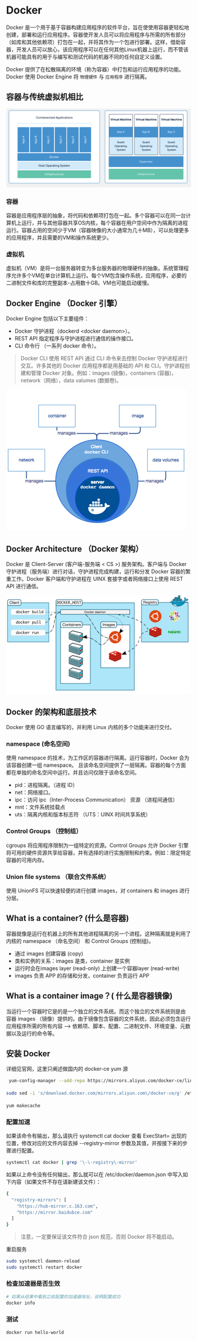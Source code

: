 # Docker

Docker 是一个用于基于容器构建应用程序的软件平台，旨在使使用容器更轻松地创建，部署和运行应用程序。容器使开发人员可以将应用程序与所需的所有部分（如库和其他依赖项）打包在一起，并将其作为一个包进行部署。这样，借助容器，开发人员可以放心，该应用程序可以在任何其他Linux机器上运行，而不管该机器可能具有的用于与编写和测试代码的机器不同的任何自定义设置。

Docker 提供了在松散隔离的环境（称为容器）中打包和运行应用程序的功能。Docker 使用 Docker Engine 将 `物理硬件` 与 `应用程序` 进行隔离。


## 容器与传统虚拟机相比

![dockerdiffvirtual](../images/dockerdiffvirtual.png)

### 容器

容器是应用程序层的抽象，将代码和依赖项打包在一起。多个容器可以在同一台计算机上运行，​​并与其他容器共享OS内核，每个容器在用户空间中作为隔离的进程运行。容器占用的空间少于VM（容器映像的大小通常为几十MB），可以处理更多的应用程序，并且需要的VM和操作系统更少。

### 虚拟机

虚拟机（VM）是将一台服务器转变为多台服务器的物理硬件的抽象。系统管理程序允许多个VM在单台计算机上运行。每个VM包含操作系统，应用程序，必要的二进制文件和库的完整副本-占用数十GB。VM也可能启动缓慢。

## Docker Engine （Docker 引擎）

Docker Engine 包括以下主要组件：

- Docker 守护进程（dockerd \<docker daemon\>）。
- REST API 指定程序与守护进程进行通信的操作接口。
- CLI 命令行 （一系列 docker 命令）。

> Docker CLI 使用 REST API 通过 CLI 命令来去控制 Docker 守护进程进行交互。许多其他的 Docker 应用程序都是用基础的 API 和 CLI。守护进程创建和管理 Docker 对象。例如：images (镜像)，containers (容器)，network（网络），data valumes (数据卷)。

![docker-engine](../images/docker-engine.png)

## Docker Architecture （Docker 架构）

Docker 是 Client-Server (客户端-服务端 \< CS \>) 服务架构。客户端与 Docker 守护进程（服务端）进行对话，守护进程完成构建，运行和分发 Docker 容器的繁重工作。Docker 客户端和守护进程在 UINX 套接字或者网络接口上使用 REST API 进行通信。

![docker arichitecture](../images/dokcer-architecture.png)

## Docker 的架构和底层技术

Docker 使用 GO 语言编写的，并利用 Linux 内核的多个功能来进行交付。

### namespace (命名空间)

使用 namespace 的技术，为工作区的容器进行隔离。运行容器时，Docker 会为该容器创建一组 namespace。 且该命名空间提供了一层隔离。容器的每个方面都在单独的命名空间中运行。并且访问仅限于该命名空间。

- pid：进程隔离。（进程 ID）
- net：网络接口。
- ipc：访问 ipc（Inter-Process Communication） 资源 （进程间通信）
- mnt：文件系统挂载点
- uts：隔离内核和版本标志符 （UTS：UINX 时间共享系统）

### Control Groups （控制组）

cgroups 将应用程序限制为一组特定的资源。Control Groups 允许 Docker 引擎将可用的硬件资源共享给容器，并有选择的进行实施限制和约束。例如：限定特定容器的可用内存。

### Union file systems （联合文件系统）

使用 UnionFS 可以快速轻便的进行创建 images，对 containers 和 images 进行分层。

## What is a container? (什么是容器)

容器就像是运行在机器上的所有其他进程隔离的另一个进程。这种隔离就是利用了内核的 namespace （命名空间） 和 Control Groups (控制组)。

- 通过 images 创建容器 (copy)
- 类和实例的关系：images 是类，container 是实例
- 运行时会在images layer (read-only) 上创建一个容器layer (read-write)
- images 负责 APP 的存储和分发，container 负责运行 APP

## What is a container image？( 什么是容器镜像)

当运行一个容器时它是的是一个独立的文件系统。而这个独立的文件系统则是由 容器 images （镜像）提供的。由于镜像包含容器的文件系统，因此必须包含运行应用程序所需的所有内容 ——> 依赖项、脚本、配置、二进制文件、环境变量、元数据以及运行的命令等。

## 安装 Docker

详细见官网，这里只阐述做国内的 docker-ce yum 源

```bash
 yum-config-manager --add-repo https://mirrors.aliyun.com/docker-ce/linux/centos/docker-ce.repo

sudo sed -i 's/download.docker.com/mirrors.aliyun.com\/docker-ce/g' /etc/yum.repos.d/docker-ce.repo

yum makecache
```

### 配置加速

如果该命令有输出，那么请执行 systemctl cat docker 查看 ExecStart= 出现的位置，修改对应的文件内容去掉 --registry-mirror 参数及其值，并按接下来的步骤进行配置。

```bash
systemctl cat docker | grep '\-\-registry\-mirror'
```

如果以上命令没有任何输出，那么就可以在 /etc/docker/daemon.json 中写入如下内容（如果文件不存在请新建该文件）：

```bash
{
  "registry-mirrors": [
    "https://hub-mirror.c.163.com",
    "https://mirror.baidubce.com"
  ]
}

```

> 注意，一定要保证该文件符合 json 规范，否则 Docker 将不能启动。

重启服务

```bash
sudo systemctl daemon-reload
sudo systemctl restart docker
```

### 检查加速器是否生效

```bash
# 如果从结果中看到之前配置的加速器地址，说明配置成功
docker info
```

### 测试

```bash
docker run hello-world
```
